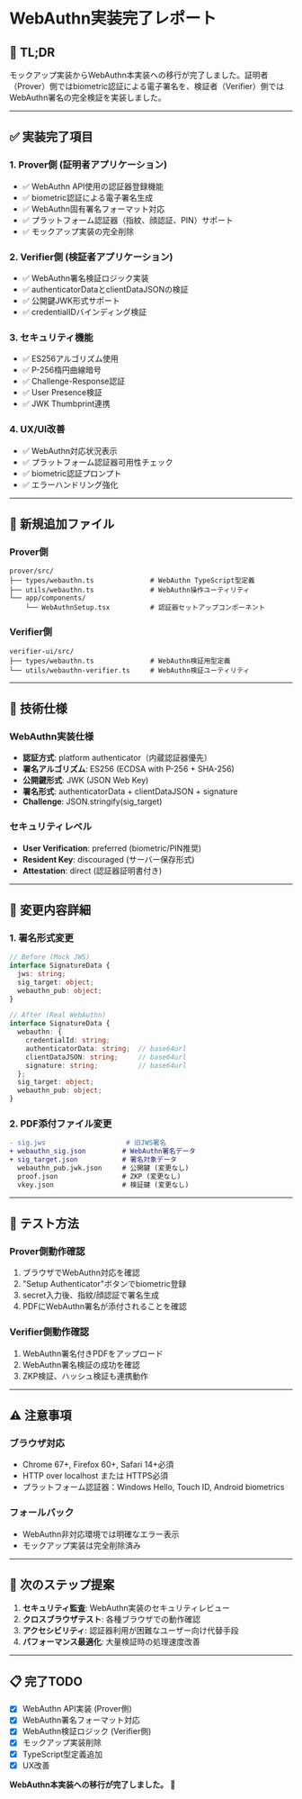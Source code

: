 # WebAuthn実装完了レポート

## 🎯 **TL;DR**
モックアップ実装からWebAuthn本実装への移行が完了しました。証明者（Prover）側ではbiometric認証による電子署名を、検証者（Verifier）側ではWebAuthn署名の完全検証を実装しました。

---

## ✅ **実装完了項目**

### **1. Prover側 (証明者アプリケーション)**
- ✅ WebAuthn API使用の認証器登録機能
- ✅ biometric認証による電子署名生成
- ✅ WebAuthn固有署名フォーマット対応
- ✅ プラットフォーム認証器（指紋、顔認証、PIN）サポート
- ✅ モックアップ実装の完全削除

### **2. Verifier側 (検証者アプリケーション)**
- ✅ WebAuthn署名検証ロジック実装
- ✅ authenticatorDataとclientDataJSONの検証
- ✅ 公開鍵JWK形式サポート
- ✅ credentialIDバインディング検証

### **3. セキュリティ機能**
- ✅ ES256アルゴリズム使用
- ✅ P-256楕円曲線暗号
- ✅ Challenge-Response認証
- ✅ User Presence検証
- ✅ JWK Thumbprint連携

### **4. UX/UI改善**
- ✅ WebAuthn対応状況表示
- ✅ プラットフォーム認証器可用性チェック
- ✅ biometric認証プロンプト
- ✅ エラーハンドリング強化

---

## 📁 **新規追加ファイル**

### **Prover側**
```
prover/src/
├── types/webauthn.ts              # WebAuthn TypeScript型定義
├── utils/webauthn.ts              # WebAuthn操作ユーティリティ
└── app/components/
    └── WebAuthnSetup.tsx          # 認証器セットアップコンポーネント
```

### **Verifier側**
```
verifier-ui/src/
├── types/webauthn.ts              # WebAuthn検証用型定義
└── utils/webauthn-verifier.ts     # WebAuthn検証ユーティリティ
```

---

## 🔧 **技術仕様**

### **WebAuthn実装仕様**
- **認証方式**: platform authenticator（内蔵認証器優先）
- **署名アルゴリズム**: ES256 (ECDSA with P-256 + SHA-256)
- **公開鍵形式**: JWK (JSON Web Key)
- **署名形式**: authenticatorData + clientDataJSON + signature
- **Challenge**: JSON.stringify(sig_target)

### **セキュリティレベル**
- **User Verification**: preferred (biometric/PIN推奨)
- **Resident Key**: discouraged (サーバー保存形式)
- **Attestation**: direct (認証器証明書付き)

---

## 🔄 **変更内容詳細**

### **1. 署名形式変更**
```typescript
// Before (Mock JWS)
interface SignatureData {
  jws: string;
  sig_target: object;
  webauthn_pub: object;
}

// After (Real WebAuthn)
interface SignatureData {
  webauthn: {
    credentialId: string;
    authenticatorData: string;  // base64url
    clientDataJSON: string;     // base64url
    signature: string;          // base64url
  };
  sig_target: object;
  webauthn_pub: object;
}
```

### **2. PDF添付ファイル変更**
```diff
- sig.jws                    # 旧JWS署名
+ webauthn_sig.json         # WebAuthn署名データ
+ sig_target.json           # 署名対象データ
  webauthn_pub.jwk.json     # 公開鍵 (変更なし)
  proof.json                # ZKP (変更なし)
  vkey.json                 # 検証鍵 (変更なし)
```

---

## 🧪 **テスト方法**

### **Prover側動作確認**
1. ブラウザでWebAuthn対応を確認
2. "Setup Authenticator"ボタンでbiometric登録
3. secret入力後、指紋/顔認証で署名生成
4. PDFにWebAuthn署名が添付されることを確認

### **Verifier側動作確認**
1. WebAuthn署名付きPDFをアップロード
2. WebAuthn署名検証の成功を確認
3. ZKP検証、ハッシュ検証も連携動作

---

## ⚠️ **注意事項**

### **ブラウザ対応**
- Chrome 67+, Firefox 60+, Safari 14+必須
- HTTP over localhost または HTTPS必須
- プラットフォーム認証器：Windows Hello, Touch ID, Android biometrics

### **フォールバック**
- WebAuthn非対応環境では明確なエラー表示
- モックアップ実装は完全削除済み

---

## 🚀 **次のステップ提案**

1. **セキュリティ監査**: WebAuthn実装のセキュリティレビュー
2. **クロスブラウザテスト**: 各種ブラウザでの動作確認
3. **アクセシビリティ**: 認証器利用が困難なユーザー向け代替手段
4. **パフォーマンス最適化**: 大量検証時の処理速度改善

---

## 📋 **完了TODO**
- [x] WebAuthn API実装 (Prover側)
- [x] WebAuthn署名フォーマット対応
- [x] WebAuthn検証ロジック (Verifier側)
- [x] モックアップ実装削除
- [x] TypeScript型定義追加
- [x] UX改善

**WebAuthn本実装への移行が完了しました。** 🎉
